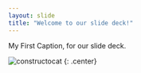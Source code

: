 ```yaml
---
layout: slide
title: "Welcome to our slide deck!"
---
```


My First Caption, for our slide deck.

![constructocat](https://octodex.github.com/images/constructocat2.jpg)
{: .center}
